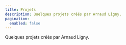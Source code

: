 ```yaml
---
title: Projets
description: Quelques projets créés par Arnaud Ligny.
pagination:
  enabled: false
---
```

Quelques projets créés par Arnaud Ligny.
